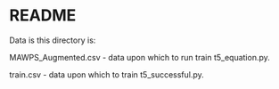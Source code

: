 # README

Data is this directory is:

MAWPS_Augmented.csv - data upon which to run train t5_equation.py.

train.csv - data upon which to train t5_successful.py.
